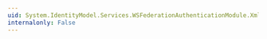 ```yaml
---
uid: System.IdentityModel.Services.WSFederationAuthenticationModule.XmlDictionaryReaderQuotas
internalonly: False
---
```

